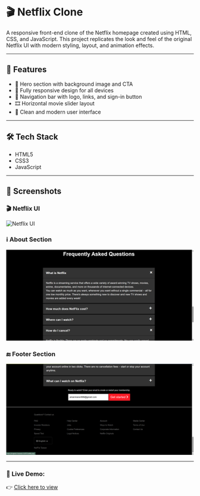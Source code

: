 # 🎬 Netflix Clone

A responsive front-end clone of the Netflix homepage created using HTML, CSS, and JavaScript. This project replicates the look and feel of the original Netflix UI with modern styling, layout, and animation effects.

---

## 🚀 Features

- 🎥 Hero section with background image and CTA
- 📱 Fully responsive design for all devices
- 🧭 Navigation bar with logo, links, and sign-in button
- 🎞️ Horizontal movie slider layout
- 💅 Clean and modern user interface

---

## 🛠️ Tech Stack

- HTML5
- CSS3
- JavaScript

---

## 📸 Screenshots

### 🎬 Netflix UI
![Netflix UI](screenshots/netflix-ui.png)

### ℹ️ About Section
![About Netflix](screenshots/about-netflix.png)

### 🔚 Footer Section
![Netflix Footer](screenshots/netflix-footer.png)

---

### 🚀 Live Demo:
👉 [Click here to view](https://majestic-bavarois-fa707f.netlify.app/)

